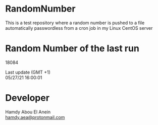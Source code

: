 # RandomNumber    
This is a test repository where a random number is pushed to a file automatically passwordless from a cron job in my Linux CentOS server    
# Random Number of the last run   
18084
      
Last update (GMT +1)    
05/27/21 16:00:01
# Developer    
Hamdy Abou El Anein   
hamdy.aea@protonmail.com
